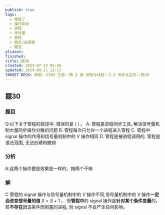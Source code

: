 ```yaml
---
publish: true
tags:
  - 做错了
  - 操作系统
  - 进程
  - 信号量
  - 管程
  - 题目/选择题
  - 概念
aliases: 
finished: 
title: 题30
created: 2024-07-23 05:46
updated: 2024-09-21 13:11
TARGET DECK: 刷题::25OS-王道::第 2 章 进程与线程::2.3 同步与互斥::题30
---
```

## 题30
### 题目
Q:以下关于管程的叙述中, 错误的是 ( ) 。
A. 管程是进程同步工具, 解决信号量机制大量同步操作分散的问题
B. 管程每次只允许一个进程进入管程
C. 管程中 signal 操作的作用和信号量机制中的 $\mathrm{V}$ 操作相同
D. 管程是被进程调用的, 管程是语法范围, 无法创建和撤销
### 分析
A:这两个操作要是效果是一样的，搞两个干嘛
### 解
C
管程的 signal 操作与信号量机制中的 $V$ 操作不同,信号量机制中的 $V$ 操作**一定会改变信号量的值** $S = S + 1$ 。
而**管程中**的 signal 操作是**针对某个条件变量**的，若**不存在**因该条件而阻塞的进程, 则 signal 不会产生任何影响。

